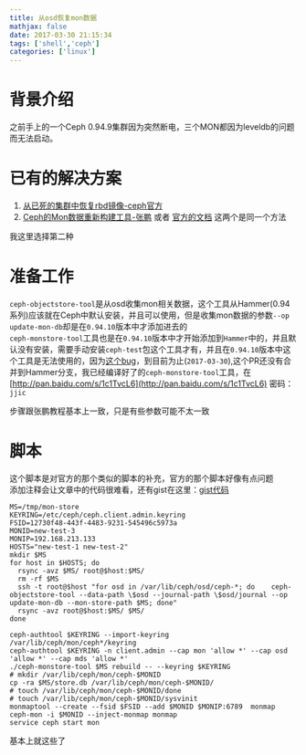 ```yaml
---
title: 从osd恢复mon数据
mathjax: false
date: 2017-03-30 21:15:34
tags: ['shell','ceph']
categories: ['linux']
---
```


# 背景介绍
之前手上的一个Ceph 0.94.9集群因为突然断电，三个MON都因为leveldb的问题而无法启动。



# 已有的解决方案
1. [从已死的集群中恢复rbd镜像-ceph官方](http://ceph.com/planet/ceph-recover-a-rbd-image-from-a-dead-cluster/)
2. [Ceph的Mon数据重新构建工具-张鹏](http://www.zphj1987.com/2016/09/20/Ceph%E7%9A%84Mon%E6%95%B0%E6%8D%AE%E9%87%8D%E6%96%B0%E6%9E%84%E5%BB%BA%E5%B7%A5%E5%85%B7/) 或者   [官方的文档](http://docs.ceph.com/docs/hammer/rados/troubleshooting/troubleshooting-mon/#recovery-using-osds) 这两个是同一个方法

我这里选择第二种

<!-- more --> 

# 准备工作
`ceph-objectstore-tool`是从osd收集mon相关数据，这个工具从Hammer(0.94系列)应该就在Ceph中默认安装，并且可以使用，但是收集mon数据的参数`--op update-mon-db`却是在`0.94.10`版本中才添加进去的  
`ceph-monstore-tool`工具也是在`0.94.10`版本中才开始添加到`Hammer`中的，并且默认没有安装，需要手动安装`ceph-test`包这个工具才有，并且在`0.94.10`版本中这个工具是无法使用的，因为[这个bug](https://github.com/ceph/ceph/pull/13605/files)，到目前为止(`2017-03-30`),这个PR还没有合并到Hammer分支，我已经编译好了的`ceph-monstore-tool`工具，在[http://pan.baidu.com/s/1c1TvcL6](http://pan.baidu.com/s/1c1TvcL6) 密码：`jjic`

步骤跟张鹏教程基本上一致，只是有些参数可能不太一致

# 脚本
这个脚本是对官方的那个类似的脚本的补充，官方的那个脚本好像有点问题  
添加注释会让文章中的代码很难看，还有gist在这里：[gist代码](https://gist.github.com/jingniao/839c6fe3b635a90b0fcfafa19c1b1557)
```shell
MS=/tmp/mon-store
KEYRING=/etc/ceph/ceph.client.admin.keyring
FSID=12730f48-443f-4483-9231-545496c5973a
MONID=new-test-3
MONIP=192.168.213.133
HOSTS="new-test-1 new-test-2"
mkdir $MS
for host in $HOSTS; do
  rsync -avz $MS/ root@$host:$MS/
  rm -rf $MS
  ssh -t root@$host "for osd in /var/lib/ceph/osd/ceph-*; do    ceph-objectstore-tool --data-path \$osd --journal-path \$osd/journal --op update-mon-db --mon-store-path $MS; done"
  rsync -avz root@$host:$MS/ $MS/
done

ceph-authtool $KEYRING --import-keyring /var/lib/ceph/mon/ceph*/keyring
ceph-authtool $KEYRING -n client.admin --cap mon 'allow *' --cap osd 'allow *' --cap mds 'allow *'
./ceph-monstore-tool $MS rebuild -- --keyring $KEYRING
# mkdir /var/lib/ceph/mon/ceph-$MONID 
cp -ra $MS/store.db /var/lib/ceph/mon/ceph-$MONID/
# touch /var/lib/ceph/mon/ceph-$MONID/done
# touch /var/lib/ceph/mon/ceph-$MONID/sysvinit
monmaptool --create --fsid $FSID --add $MONID $MONIP:6789  monmap
ceph-mon -i $MONID --inject-monmap monmap
service ceph start mon  
```
基本上就这些了